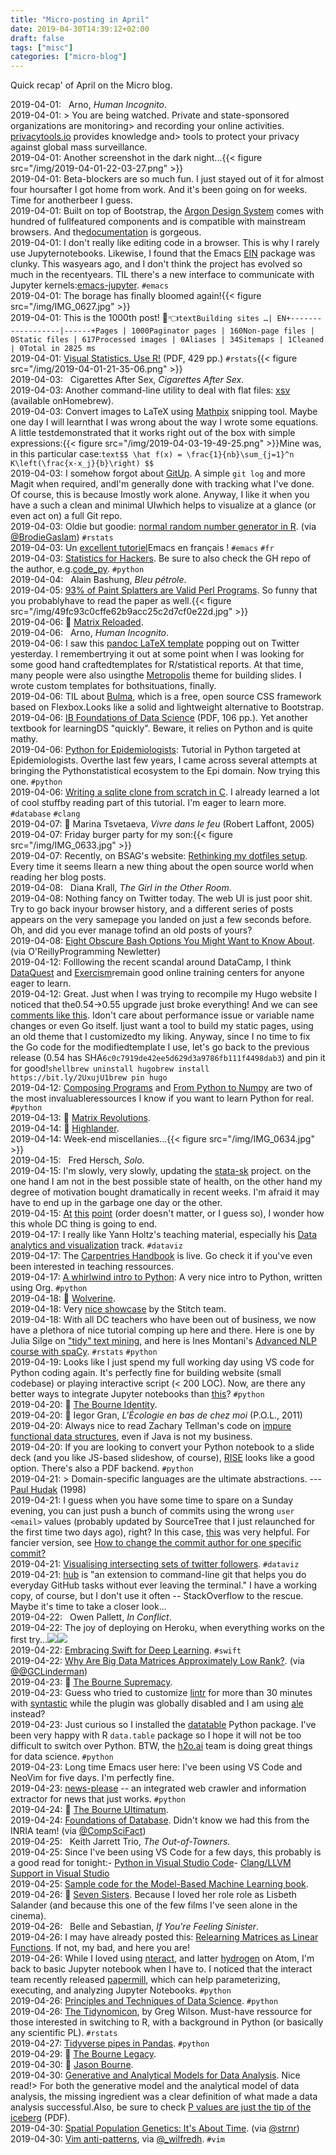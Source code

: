 ```yaml
---
title: "Micro-posting in April"
date: 2019-04-30T14:39:12+02:00
draft: false
tags: ["misc"]
categories: ["micro-blog"]
---
```


Quick recap' of April on the Micro blog.

<!--more-->

<a href="#" style="text-decoration: none;">2019-04-01</a>: <a href="https://itunes.apple.com/fr/album/human-incognito/1171932077" type="application/rss+xml" class="iconfont icon-music" title="rss"></a> &nbsp; Arno, _Human Incognito_.<br>
<a href="#" style="text-decoration: none;">2019-04-01</a>: > You are being watched. Private and state-sponsored organizations are monitoring> and recording your online activities. [privacytools.io](https://www.privacytools.io/#top) provides knowledge and> tools to protect your privacy against global mass surveillance.<br>
<a href="#" style="text-decoration: none;">2019-04-01</a>: Another screenshot in the dark night...{{< figure src="/img/2019-04-01-22-03-27.png" >}}<br>
<a href="#" style="text-decoration: none;">2019-04-01</a>: Beta-blockers are so much fun. I just stayed out of it for almost four hoursafter I got home from work. And it's been going on for weeks. Time for anotherbeer I guess.<br>
<a href="#" style="text-decoration: none;">2019-04-01</a>: Built on top of Bootstrap, the [Argon Design System](https://github.com/creativetimofficial/argon-design-system/blob/master/README.md) comes with hundred of fullfeatured components and is compatible with mainstream browsers. And the[documentation](https://demos.creative-tim.com/argon-design-system/docs/getting-started/overview.html) is gorgeous.<br>
<a href="#" style="text-decoration: none;">2019-04-01</a>: I don't really like editing code in a browser. This is why I rarely use Jupyternotebooks. Likewise, I found that the Emacs [EIN](https://github.com/tkf/emacs-ipython-notebook) package was clunky. This wasyears ago, and I don't think the project has evolved so much in the recentyears. TIL there's a new interface to communicate with Jupyter kernels:[emacs-jupyter](https://github.com/dzop/emacs-jupyter). `#emacs`<br>
<a href="#" style="text-decoration: none;">2019-04-01</a>: The borage has finally bloomed again!{{< figure src="/img/IMG_0627.jpg" >}}<br>
<a href="#" style="text-decoration: none;">2019-04-01</a>: This is the 1000th post! 💪👈`textBuilding sites …| EN+------------------|------+Pages | 1000Paginator pages | 160Non-page files | 0Static files | 617Processed images | 0Aliases | 34Sitemaps | 1Cleaned | 0Total in 2825 ms`<br>
<a href="#" style="text-decoration: none;">2019-04-01</a>: [Visual Statistics. Use R!](https://cran.r-project.org/doc/contrib/Shipunov-visual%5Fstatistics.pdf) (PDF, 429 pp.) `#rstats`{{< figure src="/img/2019-04-01-21-35-06.png" >}}<br>
<a href="#" style="text-decoration: none;">2019-04-03</a>: <a href="https://itunes.apple.com/fr/album/cigarettes-after-sex/121540895" type="application/rss+xml" class="iconfont icon-music" title="rss"></a> &nbsp; Cigarettes After Sex, _Cigarettes After Sex_.<br>
<a href="#" style="text-decoration: none;">2019-04-03</a>: Another command-line utility to deal with flat files: [xsv](https://github.com/BurntSushi/xsv) (available onHomebrew).<br>
<a href="#" style="text-decoration: none;">2019-04-03</a>: Convert images to LaTeX using [Mathpix](https://mathpix.com) snipping tool. Maybe one day I will learnthat I was wrong about the way I wrote some equations. A little testdemonstrated that it works right out of the box with simple expressions:{{< figure src="/img/2019-04-03-19-49-25.png" >}}Mine was, in this particular case:`text$$ \hat f(x) = \frac{1}{nb}\sum_{j=1}^n K\left(\frac{x-x_j}{b}\right) $$`<br>
<a href="#" style="text-decoration: none;">2019-04-03</a>: I somehow forgot about [GitUp](https://gitup.co). A simple `git log` and more Magit when required, andI'm generally done with tracking what I've done. Of course, this is because Imostly work alone. Anyway, I like it when you have a such a clean and minimal UIwhich helps to visualize at a glance (or even act on) a full Git repo.<br>
<a href="#" style="text-decoration: none;">2019-04-03</a>: Oldie but goodie: [normal random number generator in R](https://stat.ethz.ch/pipermail/r-devel/2006-May/037527.html). (via [@BrodieGaslam](https://twitter.com/BrodieGaslam/status/1113204074919419905)) `#rstats`<br>
<a href="#" style="text-decoration: none;">2019-04-03</a>: Un [excellent tutoriel](http://frougon.net/writings/emacs-tut/index.html)Emacs en français ! `#emacs` `#fr`<br>
<a href="#" style="text-decoration: none;">2019-04-03</a>: [Statistics for Hackers](http://christopherroach.com/articles/statistics-for-hackers/). Be sure to also check the GH repo of the author, e.g.[code_py](https://github.com/chrisalbon/code%5Fpy). `#python`<br>
<a href="#" style="text-decoration: none;">2019-04-04</a>: <a href="https://itunes.apple.com/fr/album/bleu-p%C3%A9trole/275346103" type="application/rss+xml" class="iconfont icon-music" title="rss"></a> &nbsp; Alain Bashung, _Bleu pétrole_.<br>
<a href="#" style="text-decoration: none;">2019-04-05</a>: [93% of Paint Splatters are Valid Perl Programs](http://colinm.org/sigbovik/). So funny that you probablyhave to read the paper as well.{{< figure src="/img/49fc93c0cffe62b9acc25c2d7cf0e22d.jpg" >}}<br>
<a href="#" style="text-decoration: none;">2019-04-06</a>: &#127909; [Matrix Reloaded](https://www.imdb.com/title/tt0234215/).<br>
<a href="#" style="text-decoration: none;">2019-04-06</a>: <a href="https://itunes.apple.com/fr/album/human-incognito/1171932077" type="application/rss+xml" class="iconfont icon-music" title="rss"></a> &nbsp; Arno, _Human Incognito_.<br>
<a href="#" style="text-decoration: none;">2019-04-06</a>: I saw this [pandoc LaTeX template](https://github.com/Wandmalfarbe/pandoc-latex-template/blob/master/README.md) popping out on Twitter yesterday. I remembertrying it out at some point when I was looking for some good hand craftedtemplates for R/statistical reports. At that time, many people were also usingthe [Metropolis](https://github.com/matze/mtheme) theme for building slides. I wrote custom templates for bothsituations, finally.<br>
<a href="#" style="text-decoration: none;">2019-04-06</a>: TIL about [Bulma](https://bulma.io), which is a free, open source CSS framework based on Flexbox.Looks like a solid and lightweight alternative to Bootstrap.<br>
<a href="#" style="text-decoration: none;">2019-04-06</a>: [IB Foundations of Data Science](https://www.cl.cam.ac.uk/teaching/1819/DataSci/notes0.pdf) (PDF, 106 pp.). Yet another textbook for learningDS "quickly". Beware, it relies on Python and is quite mathy.<br>
<a href="#" style="text-decoration: none;">2019-04-06</a>: [Python for Epidemiologists](https://github.com/pzivich/Python-for-Epidemiologists): Tutorial in Python targeted at Epidemiologists. Overthe last few years, I came across several attempts at bringing the Pythonstatistical ecosystem to the Epi domain. Now trying this one. `#python`<br>
<a href="#" style="text-decoration: none;">2019-04-06</a>: [Writing a sqlite clone from scratch in C](https://cstack.github.io/db%5Ftutorial/). I already learned a lot of cool stuffby reading part of this tutorial. I'm eager to learn more. `#database` `#clang`<br>
<a href="#" style="text-decoration: none;">2019-04-07</a>: &#x1f4d6; Marina Tsvetaeva, _Vivre dans le feu_ (Robert Laffont, 2005)<br>
<a href="#" style="text-decoration: none;">2019-04-07</a>: Friday burger party for my son:{{< figure src="/img/IMG_0633.jpg" >}}<br>
<a href="#" style="text-decoration: none;">2019-04-07</a>: Recently, on BSAG's website: [Rethinking my dotfiles setup](https://www.rousette.org.uk/archives/rethinking-my-dotfiles-setup/). Every time it seems Ilearn a new thing about the open source world when reading her blog posts.<br>
<a href="#" style="text-decoration: none;">2019-04-08</a>: <a href="https://itunes.apple.com/fr/album/the-girl-in-the-other-room/958763833" type="application/rss+xml" class="iconfont icon-music" title="rss"></a> &nbsp; Diana Krall, _The Girl in the Other Room_.<br>
<a href="#" style="text-decoration: none;">2019-04-08</a>: Nothing fancy on Twitter today. The web UI is just poor shit. Try to go back inyour browser history, and a different series of posts appears on the very samepage you landed on just a few seconds before. Oh, and did you ever manage tofind an old posts of yours?<br>
<a href="#" style="text-decoration: none;">2019-04-08</a>: [Eight Obscure Bash Options You Might Want to Know About](https://zwischenzugs.com/2019/04/03/eight-obscure-bash-options-you-might-want-to-know-about). (via O'ReillyProgramming Newletter)<br>
<a href="#" style="text-decoration: none;">2019-04-12</a>: Folllowing the recent scandal around DataCamp, I think [DataQuest](https://www.dataquest.io) and [Exercism](https://exercism.io)remain good online training centers for anyone eager to learn.<br>
<a href="#" style="text-decoration: none;">2019-04-12</a>: Great. Just when I was trying to recompile my Hugo website I noticed that the0.54->0.55 upgrade just broke everything! And we can see [comments like this](https://github.com/gohugoio/hugo/issues/4117#issuecomment-475810894). Idon't care about performance issue or variable name changes or even Go itself. Ijust want a tool to build my static pages, using an old theme that I customizedto my liking. Anyway, since I no time to fix the Go code for the modifiedtemplate I use, let's go back to the previous release (0.54 has SHA`6c0c7919de42ee5d629d3a9786fb111f4498dab3`) and pin it for good!`shellbrew uninstall hugobrew install https://bit.ly/2UxujU1brew pin hugo`<br>
<a href="#" style="text-decoration: none;">2019-04-12</a>: [Composing Programs](http://www.composingprograms.com) and [From Python to Numpy](http://www.labri.fr/perso/nrougier/from-python-to-numpy/) are two of the most invaluableressources I know if you want to learn Python for real. `#python`<br>
<a href="#" style="text-decoration: none;">2019-04-13</a>: &#127909; [Matrix Revolutions](https://en.wikipedia.org/wiki/The_Matrix_Revolutions).<br>
<a href="#" style="text-decoration: none;">2019-04-14</a>: &#127909; [Highlander](<https://en.wikipedia.org/wiki/Highlander_(film)>).<br>
<a href="#" style="text-decoration: none;">2019-04-14</a>: Week-end miscellanies...{{< figure src="/img/IMG_0634.jpg" >}}<br>
<a href="#" style="text-decoration: none;">2019-04-15</a>: <a href="https://itunes.apple.com/fr/album/solo/1011585685" type="application/rss+xml" class="iconfont icon-music" title="rss"></a> &nbsp; Fred Hersch, _Solo_.<br>
<a href="#" style="text-decoration: none;">2019-04-15</a>: I'm slowly, very slowly, updating the [stata-sk](/articles/stata-sk/) project. on the one hand I am not in the best possible state of health, on the other hand my degree of motivation bought dramatically in recent weeks. I'm afraid it may have to end up in the garbage one day or the other.<br>
<a href="#" style="text-decoration: none;">2019-04-15</a>: [At](https://twitter.com/CMastication/status/1117235956560662528) [this](http://third-bit.com/2019/04/15/an-exchange-with-datacamp.html) [point](https://twitter.com/noamross/status/1116667602741485571) (order doesn't matter, or I guess so), I wonder how this whole DC thing is going to end.<br>
<a href="#" style="text-decoration: none;">2019-04-17</a>: I really like Yann Holtz's teaching material, especially his [Data analytics and visualization](https://www.yan-holtz.com/teaching) track. `#dataviz`<br>
<a href="#" style="text-decoration: none;">2019-04-17</a>: The [Carpentries Handbook](https://docs.carpentries.org) is live. Go check it if you've even been interested in teaching ressources.<br>
<a href="#" style="text-decoration: none;">2019-04-17</a>: [A whirlwind intro to Python](https://github.com/Gastove/pythonathon): A very nice intro to Python, written using Org. `#python`<br>
<a href="#" style="text-decoration: none;">2019-04-18</a>: &#127909; [Wolverine](https://www.imdb.com/title/tt1430132/).<br>
<a href="#" style="text-decoration: none;">2019-04-18</a>: Very [nice showcase](https://algorithms-tour.stitchfix.com/#recommendation-systems) by the Stitch team.<br>
<a href="#" style="text-decoration: none;">2019-04-18</a>: With all DC teachers who have been out of business, we now have a plethora of nice tutorial comping up here and there. Here is one by Julia Silge on ["tidy" text mining](https://github.com/juliasilge/deming2018), and here is Ines Montani's [Advanced NLP course with spaCy](https://github.com/ines/spacy-course). `#rstats` `#python`<br>
<a href="#" style="text-decoration: none;">2019-04-19</a>: Looks like I just spend my full working day using VS code for Python coding again. It's perfectly fine for building website (small codebase) or playing interactive script (< 200 LOC). Now, are there any better ways to integrate Jupyter notebooks than [this](https://code.visualstudio.com/docs/python/jupyter-support)? `#python`<br>
<a href="#" style="text-decoration: none;">2019-04-20</a>: &#127909; [The Bourne Identity](<https://en.wikipedia.org/wiki/The_Bourne_Identity_(2002_film)>).<br>
<a href="#" style="text-decoration: none;">2019-04-20</a>: &#x1f4d6; Iegor Gran, _L'Écologie en bas de chez moi_ (P.O.L., 2011)<br>
<a href="#" style="text-decoration: none;">2019-04-20</a>: Always nice to read Zachary Tellman's code on [impure functional data structures](https://github.com/lacuna/bifurcan), even if Java is not my business.<br>
<a href="#" style="text-decoration: none;">2019-04-20</a>: If you are looking to convert your Python notebook to a slide deck (and you like JS-based slideshow, of course), [RISE](https://damianavila.github.io/RISE/) looks like a good option. There's also a PDF backend. `#python`<br>
<a href="#" style="text-decoration: none;">2019-04-21</a>: > Domain-specific languages are the ultimate abstractions. --- [Paul Hudak](https://felleisen.org/matthias/manifesto/sec_pl-pl.html) (1998)<br>
<a href="#" style="text-decoration: none;">2019-04-21</a>: I guess when you have some time to spare on a Sunday evening, you can just push a bunch of commits using the wrong `user <email>` values (probably updated by SourceTree that I just relaunched for the first time two days ago), right? In this case, [this](https://help.github.com/en/articles/changing-author-info) was very helpful. For fancier version, see [How to change the commit author for one specific commit?](https://stackoverflow.com/q/3042437)<br>
<a href="#" style="text-decoration: none;">2019-04-21</a>: [Visualising intersecting sets of twitter followers](https://www.cultureofinsight.com/blog/2018/01/25/2018-01-25-visualising-twitter-follower-overlap/). `#dataviz`<br>
<a href="#" style="text-decoration: none;">2019-04-21</a>: [hub](https://hub.github.com) is "an extension to command-line git that helps you do everyday GitHub tasks without ever leaving the terminal." I have a working copy, of course, but I don't use it often -- StackOverflow to the rescue. Maybe it's time to take a closer look...<br>
<a href="#" style="text-decoration: none;">2019-04-22</a>: <a href="https://itunes.apple.com/fr/album/in-conflict/814784669" type="application/rss+xml" class="iconfont icon-music" title="rss"></a> &nbsp; Owen Pallett, _In Conflict_.<br>
<a href="#" style="text-decoration: none;">2019-04-22</a>: The joy of deploying on Heroku, when everything works on the first try...![](/img/2019-04-22-21-39-36.png)![](/img/2019-04-22-21-42-11.png)<br>
<a href="#" style="text-decoration: none;">2019-04-22</a>: [Embracing Swift for Deep Learning](https://www.fast.ai/2019/03/06/fastai-swift/). `#swift`<br>
<a href="#" style="text-decoration: none;">2019-04-22</a>: [Why Are Big Data Matrices Approximately Low Rank?](https://epubs.siam.org/doi/10.1137/18M1183480). (via [@@GCLinderman](https://twitter.com/GCLinderman/status/1119564896486731778))<br>
<a href="#" style="text-decoration: none;">2019-04-23</a>: &#127909; [The Bourne Supremacy](<https://en.wikipedia.org/wiki/The_Bourne_Supremacy_(film)>).<br>
<a href="#" style="text-decoration: none;">2019-04-23</a>: Guess who tried to customize [lintr](https://github.com/jimhester/lintr) for more than 30 minutes with [syntastic](https://github.com/vim-syntastic/syntastic) while the plugin was globally disabled and I am using [ale](https://github.com/w0rp/ale) instead?<br>
<a href="#" style="text-decoration: none;">2019-04-23</a>: Just curious so I installed the [datatable](https://www.kaggle.com/sudalairajkumar/getting-started-with-python-datatable/notebook) Python package. I've been very happy with R `data.table` package so I hope it will not be too difficult to switch over Python. BTW, the [h2o.ai](https://www.h2o.ai) team is doing great things for data science. `#python`<br>
<a href="#" style="text-decoration: none;">2019-04-23</a>: Long time Emacs user here: I've been using VS Code and NeoVim for five days. I'm perfectly fine.<br>
<a href="#" style="text-decoration: none;">2019-04-23</a>: [news-please](https://github.com/fhamborg/news-please) -- an integrated web crawler and information extractor for news that just works. `#python`<br>
<a href="#" style="text-decoration: none;">2019-04-24</a>: &#127909; [The Bourne Ultimatum](<https://en.wikipedia.org/wiki/The_Bourne_Ultimatum_(film)>).<br>
<a href="#" style="text-decoration: none;">2019-04-24</a>: [Foundations of Database](http://webdam.inria.fr/Alice/). Didn't know we had this from the INRIA team! (via [@CompSciFact](https://twitter.com/CompSciFact/status/1120860139093942272))<br>
<a href="#" style="text-decoration: none;">2019-04-25</a>: <a href="https://itunes.apple.com/fr/album/the-out-of-towners/256852163" type="application/rss+xml" class="iconfont icon-music" title="rss"></a> &nbsp; Keith Jarrett Trio, _The Out-of-Towners_.<br>
<a href="#" style="text-decoration: none;">2019-04-25</a>: Since I've been using VS Code for a few days, this probably is a good read for tonight:- [Python in Visual Studio Code](https://devblogs.microsoft.com/python/python-in-visual-studio-code-april-2019-release/)- [Clang/LLVM Support in Visual Studio](https://devblogs.microsoft.com/cppblog/clang-llvm-support-in-visual-studio/)<br>
<a href="#" style="text-decoration: none;">2019-04-25</a>: [Sample code for the Model-Based Machine Learning book](https://github.com/dotnet/mbmlbook).<br>
<a href="#" style="text-decoration: none;">2019-04-26</a>: &#127909; [Seven Sisters](https://en.wikipedia.org/wiki/What_Happened_to_Monday). Because I loved her role role as Lisbeth Salander (and because this one of the few films I've seen alone in the cinema).<br>
<a href="#" style="text-decoration: none;">2019-04-26</a>: <a href="https://itunes.apple.com/fr/album/if-youre-feeling-sinister/516530926" type="application/rss+xml" class="iconfont icon-music" title="rss"></a> &nbsp; Belle and Sebastian, _If You're Feeling Sinister_.<br>
<a href="#" style="text-decoration: none;">2019-04-26</a>: I may have already posted this: [Relearning Matrices as Linear Functions](https://www.dhruvonmath.com/2018/12/31/matrices/). If not, my bad, and here you are!<br>
<a href="#" style="text-decoration: none;">2019-04-26</a>: While I loved using [nteract](http://nteract.io), and latter [hydrogen](https://atom.io/packages/hydrogen) on Atom, I'm back to basic Jupyter notebook when I have to. I noticed that the interact team recently released [papermill](https://github.com/nteract/papermill), which can help parameterizing, executing, and analyzing Jupyter Notebooks. `#python`<br>
<a href="#" style="text-decoration: none;">2019-04-26</a>: [Principles and Techniques of Data Science](https://www.textbook.ds100.org/ch/04/eda_intro.html). `#python`<br>
<a href="#" style="text-decoration: none;">2019-04-26</a>: [The Tidynomicon](https://gvwilson.github.io/tidynomicon/), by Greg Wilson. Must-have ressource for those interested in switching to R, with a background in Python (or basically any scientific PL). `#rstats`<br>
<a href="#" style="text-decoration: none;">2019-04-27</a>: [Tidyverse pipes in Pandas](https://stmorse.github.io/journal/tidyverse-style-pandas.html). `#python`<br>
<a href="#" style="text-decoration: none;">2019-04-29</a>: &#127909; [The Bourne Legacy](<https://en.wikipedia.org/wiki/The_Bourne_Legacy_(film)>).<br>
<a href="#" style="text-decoration: none;">2019-04-30</a>: &#127909; [Jason Bourne](<https://en.wikipedia.org/wiki/Jason_Bourne_(film)>).<br>
<a href="#" style="text-decoration: none;">2019-04-30</a>: [Generative and Analytical Models for Data Analysis](https://simplystatistics.org/2019/04/29/generative-and-analytical-models-for-data-analysis/). Nice read!> For both the generative model and the analytical model of data analysis, the missing ingredient was a clear definition of what made a data analysis successful.Also, be sure to check [P values are just the tip of the iceberg](https://www.nature.com/polopoly_fs/1.17412!/menu/main/topColumns/topLeftColumn/pdf/520612a.pdf) (PDF).<br>
<a href="#" style="text-decoration: none;">2019-04-30</a>: [Spatial Population Genetics: It's About Time](https://arxiv.org/abs/1904.09847v1#). (via [@strnr](https://twitter.com/strnr/status/1122855565686988800))<br>
<a href="#" style="text-decoration: none;">2019-04-30</a>: [Vim anti-patterns](https://sanctum.geek.nz/arabesque/vim-anti-patterns/), via [@\_wilfredh](https://twitter.com/_wilfredh/status/1122987184389349376). `#vim`<br>
